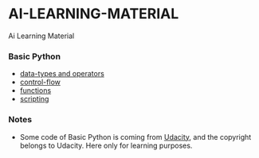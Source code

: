 # AI-LEARNING-MATERIAL
Ai Learning Material

### Basic Python

- [data-types and operators](https://github.com/AI-System/AI-LEARNING-MATERIAL/blob/master/Basic-Python/1.data-types%26operators.md)
- [control-flow](https://github.com/AI-System/AI-LEARNING-MATERIAL/blob/master/Basic-Python/2.control-flow.md)
- [functions](https://github.com/AI-System/AI-LEARNING-MATERIAL/blob/master/Basic-Python/3.functions.md)
- [scripting](https://github.com/AI-System/AI-LEARNING-MATERIAL/blob/master/Basic-Python/4.scripting.md)

### Notes

- Some code of Basic Python is coming from [Udacity](https://cn.udacity.com/courses/all), and the copyright belongs to Udacity. Here only for learning purposes.